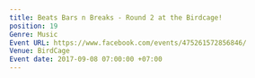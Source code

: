 ```yaml
---
title: Beats Bars n Breaks - Round 2 at the Birdcage!
position: 19
Genre: Music
Event URL: https://www.facebook.com/events/475261572856846/
Venue: BirdCage
Event date: 2017-09-08 07:00:00 +07:00
---
```


